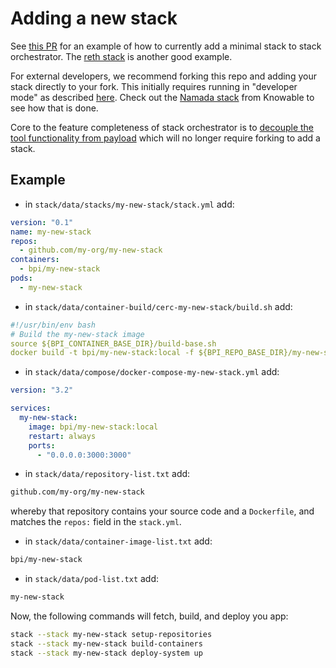 # Adding a new stack

See [this PR](https://github.com/bozemanpass/stack/pull/434) for an example of how to currently add a minimal stack to stack orchestrator. The [reth stack](https://github.com/bozemanpass/stack/pull/435) is another good example.

For external developers, we recommend forking this repo and adding your stack directly to your fork. This initially requires running in "developer mode" as described [here](/docs/CONTRIBUTING.md). Check out the [Namada stack](https://github.com/vknowable/stack/blob/main/app/data/stacks/public-namada/digitalocean_quickstart.md) from Knowable to see how that is done.

Core to the feature completeness of stack orchestrator is to [decouple the tool functionality from payload](https://github.com/bozemanpass/stack/issues/315) which will no longer require forking to add a stack.

## Example

- in `stack/data/stacks/my-new-stack/stack.yml` add:

```yaml
version: "0.1"
name: my-new-stack
repos:
  - github.com/my-org/my-new-stack
containers:
  - bpi/my-new-stack
pods:
  - my-new-stack
```

- in `stack/data/container-build/cerc-my-new-stack/build.sh` add:

```yaml
#!/usr/bin/env bash
# Build the my-new-stack image
source ${BPI_CONTAINER_BASE_DIR}/build-base.sh
docker build -t bpi/my-new-stack:local -f ${BPI_REPO_BASE_DIR}/my-new-stack/Dockerfile ${build_command_args} ${BPI_REPO_BASE_DIR}/my-new-stack
```

- in `stack/data/compose/docker-compose-my-new-stack.yml` add:

```yaml
version: "3.2"

services:
  my-new-stack:
    image: bpi/my-new-stack:local
    restart: always
    ports:
      - "0.0.0.0:3000:3000"
```

- in `stack/data/repository-list.txt` add:

```bash
github.com/my-org/my-new-stack
```
whereby that repository contains your source code and a `Dockerfile`, and matches the `repos:` field in the `stack.yml`.

- in `stack/data/container-image-list.txt` add:

```bash
bpi/my-new-stack
```

- in `stack/data/pod-list.txt` add:

```bash
my-new-stack
```

Now, the following commands will fetch, build, and deploy you app:

```bash
stack --stack my-new-stack setup-repositories
stack --stack my-new-stack build-containers
stack --stack my-new-stack deploy-system up
```
